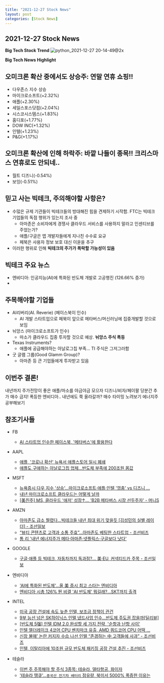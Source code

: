 ```yaml
---
title: "2021-12-27 Stock News"
layout: post
categories: [Stock News]
---
```


## 2021-12-27 Stock News


**Big Tech Stock Trend** 
![python_2021-12-27 20-14-49@2x](https://user-images.githubusercontent.com/96516502/147527377-a1ee0e64-cb89-40e5-b826-36cd5f57385b.jpg)


**Big Tech News Highlight**
## 오미크론 확산 중에서도 상승주: 연말 연휴 쇼핑!!
- 다우존스 지수 상승 
- 마이크로소프트(+2.32%) 
- 애플(+2.30%) 
- 세일스포스닷컴(+2.04%) 
- 시스코시스템스(+1.83%) 
- 홈디포(+1.77%) 
- DOW INC(+1.32%) 
- 인텔(+1.23%) 
- P&G(+1.17%) 

## 오미크론 확산에 인해 하락주: 바깥 나들이 종목!! 크리스마스 연휴로도 안되네..
- 월트 디즈니(-0.54%)
- 보잉(-0.51%) 

## 믿고 사는 빅테크, 주의해야할 사항은?
- 수많은 규제 기관들이 빅테크들의 방대해진 힘을 견제하기 시작함. FTC는 빅테크 기업들의 독점 행위가 있는지 조사 중
  - 아마존은 소비자에게 경쟁사 클라우드 서비스를 사용하지 말라고 인센티브를 주었는가?
  - 애플/구글은 앱 개발자들에게 지나친 수수료 요규
  - 페북은 사용자 정보 보호 대신 이윤을 추구
- 이러한 행위로 인해 **빅테크의 주가가 폭락할 가능성이 있음**

## 빅테크 주요 뉴스
- 엔비디아: 인공지능(AI)에 특화된 반도체 개발로 고공행진 (126.66% 증가)
- 
## 주목해야할 기업들
- AI리버리(AI. Reverie) (페이스북이 인수)
  - AI 개발 스타트업으로 페북이 앞으로 메타버스/머신러닝에 집중개발할 것으로 보임
- 뉘앙스 (마이크로소프트가 인수)
  - 마소가 클라우드 집중 투자할 것으로 예상. **뉘앙스 주식 폭등**
- Texas Instruments?
  - 애플에 공급해야하는 아날로그칩 부족... TI 주식은 그저그러함
- 굿 글램 그룹(Good Glamm Group)?
  - 아마존 등 큰 기업들에게 투자받고 있음

## 이번주 결론!
내년까지 주가전망이 좋은 애플/마소를 야금야금 모으자
디즈니/비자/페이팔 당분간 추가 매수 금지!
폭등한 엔비디아.. 내년에도 쭉 올라갈까? 매수 타이밍 노려보기
에너지주 공부해보기

## 참조기사들

- FB
  - [AI 스타트업 인수한 페이스북, '메타버스'에 활용한다](https://zdnet.co.kr/view/?no=20211227092834)

- AAPL
  - [애플, '코로나 확산' 뉴욕서 애플스토어 일시 폐쇄](https://news.sbs.co.kr/news/endPage.do?news_id=N1006584350)
  - [애플도 구애하는 아날로그칩 업체…반도체 부족에 200조원 몸값](https://www.hankyung.com/international/article/202112276971Y)

- MSFT
  - [뉴욕증시 다우 지수 '상승'...마이크로소프트·애플·인텔 '껑충' vs 디즈니 ...](https://www.choicenews.co.kr/news/articleView.html?idxno=87578)  
  - [내년 마이크로소프트 클라우드는 어떻게 날까](https://zdnet.co.kr/view/?no=20211224151202)
  - [[美친주] MS, 클라우드 '애저' 성장↑… 'B2B 메타버스 시장 선두주자' - 머니S](https://moneys.mt.co.kr/news/mwView.php?no=2021122717038082701)

- AMZN
  - [아마존도 급소 찔렸다...빅테크들 내년 최대 위기 맞을듯 [김성민의 실밸 레이더] - 조선일보](https://www.chosun.com/economy/tech_it/2021/12/23/VVR3BUSLDZFCHO7AVFVF2JHPDE/)
  - [“뷰티 콘텐츠로 고객과 소통 주효”…아마존도 베팅한 스타트업 - 조선비즈](https://biz.chosun.com/international/global_people/2021/12/28/NFNPL7Y6KZGGPBEGHGT4TG76JM/)
  - [톰 리 '내년 에너지주가 메타·아마존·넷플릭스·구글보다 낫다'](https://news.g-enews.com/view.php?ud=202112280115125455be84d87674_1&md=20211228052201_S)

- GOOGLE
  - [구글·애플 등 빅테크, 자동차까지 독과점?... 美·EU, 커넥티드카 주목 - 조선일보](https://www.chosun.com/international/us/2021/12/27/A5SCI2P2MJDNJPCPRTABPQSFUU/)

- 엔비디아
  - ['AI에 특화된 반도체'…올 美 증시 최고 스타는 엔비디아](https://www.hankyung.com/finance/article/2021122646721)
  - [엔비디아 시총 126% 뛴 비결 'AI 반도체' 뭐길래?…SKT까지 출격](https://www.sisaon.co.kr/news/articleView.html%3Fidxno%3D134843)

- INTEL
  - [미국 공장 건설에 속도 늦춘 인텔, 보조금 정책이 관건](https://byline.network/2021/12/27-172/)
  - [9부 능선 넘은 SK하이닉스 인텔 낸드사업 인수…반도체 주도권 잡을까[딜리뷰]](https://www.hankyung.com/economy/article/202112242286i)
  - [[반도체 5强] 인텔 IDM 2.0 완성할 세 가지 전략, '순항과 난항 사이'](https://www.hellot.net/news/article.html%3Fno%3D64562)
  - [인텔 엘더레이크 4코어 CPU 벤치마크 유출, AMD 쿼드코어 CPU 어떡 ...](https://kbench.com/%3Fq%3Dnode/228466)
  - [신장 불매’ 논란 커지자 수습 나선 인텔 “존경하는 中 고객들에 사과” - 조선비즈](https://biz.chosun.com/international/international_economy/2021/12/23/FOOBGMZ5W5CM3I3YYW7WRQSPYI/)
  - [인텔, 이탈리아에 10조원 규모 반도체 패키징 공장 건설 추진 - 조선비즈](https://biz.chosun.com/international/international_economy/2021/12/24/3JEAUDNN2FHRPKRTL2WTXWNDGI/)
 
- 테슬라
  - [이번 주 주목해야 할 주식 3종목: 테슬라, 델타항공, 화이자](https://kr.investing.com/analysis/article-200438511)
  - ['테슬라 땡큐'…`중국산 전기차 배터리` 점유량, 북미서 5000% 폭증한 이유는](https://www.mk.co.kr/news/world/view/2021/12/1208563/)
